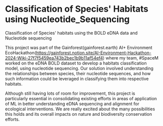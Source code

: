 # Classification of Species' Habitats using Nucleotide_Sequencing 
Classification of Species' habitats using the BOLD eDNA data and Nucleotide sequencing

This project was part of the Gainforest(gainforest.earth) AI+ Environment EcoHackathon(https://gainforest.notion.site/AI-Environment-Hackathon-2024-Wiki-27f7f5459ea743b2bec1b9b11af54ef4) where my team, #SpaceM worked on the eDNA BOLD dataset to develop a habitats classification model, using nucleotide sequencing. Our solution involved understanding the relationships between species, their nucleotide sequences, and how such information could be leveraged in classifying them into respective habitats.

Although still having lots of room for improvement, this project is particularly essential in consolidating existing efforts in areas of application of ML in better understanding eDNA sequencing and alignment for ecological interventions. We are really excited about the many possibilities this holds and its overall impacts on nature and biodiversity conservation efforts.
